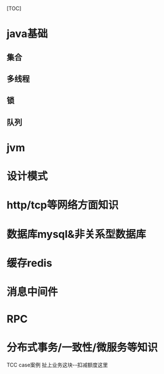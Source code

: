[TOC]

# java基础
## 集合
## 多线程
## 锁
## 队列
# jvm

# 设计模式

# http/tcp等网络方面知识

# 数据库mysql&非关系型数据库

# 缓存redis

# 消息中间件

# RPC

# 分布式事务/一致性/微服务等知识
TCC case案例 扯上业务这块--扣减额度这里